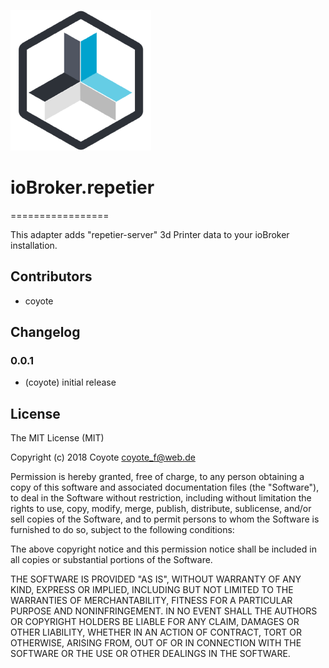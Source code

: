 ![Logo](admin/repetier.png)
# ioBroker.repetier
=================

This adapter adds "repetier-server" 3d Printer data to your ioBroker installation. 

## Contributors

- coyote

## Changelog

### 0.0.1
* (coyote) initial release

## License

The MIT License (MIT)

Copyright (c) 2018 Coyote <coyote_f@web.de>

Permission is hereby granted, free of charge, to any person obtaining a copy
of this software and associated documentation files (the "Software"), to deal
in the Software without restriction, including without limitation the rights
to use, copy, modify, merge, publish, distribute, sublicense, and/or sell
copies of the Software, and to permit persons to whom the Software is
furnished to do so, subject to the following conditions:

The above copyright notice and this permission notice shall be included in
all copies or substantial portions of the Software.

THE SOFTWARE IS PROVIDED "AS IS", WITHOUT WARRANTY OF ANY KIND, EXPRESS OR
IMPLIED, INCLUDING BUT NOT LIMITED TO THE WARRANTIES OF MERCHANTABILITY,
FITNESS FOR A PARTICULAR PURPOSE AND NONINFRINGEMENT. IN NO EVENT SHALL THE
AUTHORS OR COPYRIGHT HOLDERS BE LIABLE FOR ANY CLAIM, DAMAGES OR OTHER
LIABILITY, WHETHER IN AN ACTION OF CONTRACT, TORT OR OTHERWISE, ARISING FROM,
OUT OF OR IN CONNECTION WITH THE SOFTWARE OR THE USE OR OTHER DEALINGS IN
THE SOFTWARE.
